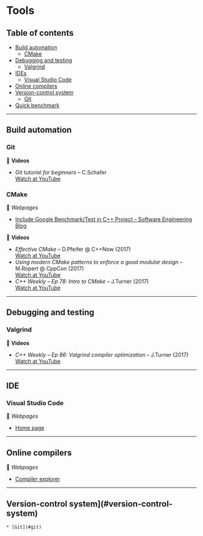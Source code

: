 # Tools

## Table of contents

* [Build automation](#build-automation)
	* [CMake](#cmake)
* [Debugging and testing](#debugging-and-testing)
	* [Valgrind](#valgrind)
* [IDEs](#ides)
	* [Visual Studio Code](#visual-studio-code)
* [Online compilers](#online-compilers)
* [Version-control system](#version-control-system)
	* [Git](#git)
* [Quick benchmark](http://quick-bench.com/)

---

## Build automation

### Git

:movie_camera: **Videos**

* *Git tutorial for beginners* &ndash; C.Schafer\
[Watch at YouTube](https://www.youtube.com/playlist?list=PL-osiE80TeTuRUfjRe54Eea17-YfnOOAx)

### CMake

:link: *Webpages*

* [Include Google Benchmark/Test in C++ Project &ndash; Software Engineering Blog](https://felixmoessbauer.com/blog-reader/include-google-benchmark-test-in-c-project.html)

:movie_camera: **Videos**

* *Effective CMake* &ndash; D.Pfeifer @ C++Now (2017)\
[Watch at YouTube](https://www.youtube.com/watch?v=bsXLMQ6WgIk)
* *Using modern CMake patterns to enforce a good modular design* &ndash; M.Ropert @ CppCon (2017)\
[Watch at YouTube](https://www.youtube.com/watch?v=eC9-iRN2b04)
* *C++ Weekly &ndash; Ep 78: Intro to CMake* &ndash; J.Turner (2017)\
[Watch at YouTube](https://www.youtube.com/watch?v=HPMvU64RUTY)

---

## Debugging and testing

### Valgrind

:movie_camera: **Videos**

* *C++ Weekly &ndash; Ep 86: Valgrind compiler optimization* &ndash; J.Turner (2017)\
[Watch at YouTube](https://www.youtube.com/watch?v=3l0BQs2ThTo)

---

## IDE

### Visual Studio Code

:link: *Webpages*

* [Home page](https://code.visualstudio.com/)

---

## Online compilers

:link: *Webpages*

* [Compiler explorer](https://godbolt.org/)

---

## Version-control system](#version-control-system)
	* [Git](#git)
